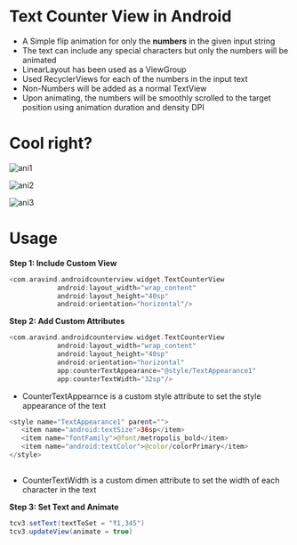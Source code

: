 # Text Counter View in Android
- A Simple flip animation for only the **numbers** in the given input string
- The text can include any special characters but only the numbers will be animated
- LinearLayout has been used as a ViewGroup
- Used RecyclerViews for each of the numbers in the input text
- Non-Numbers will be added as a normal TextView
- Upon animating, the numbers will be smoothly scrolled to the target position using animation duration and density DPI

# Cool right?
![ani1](https://user-images.githubusercontent.com/19949072/131233509-a506275c-ecc4-4ad5-a483-f159d01a1169.gif) 

![ani2](https://user-images.githubusercontent.com/19949072/131233525-2f17ce27-b084-430a-93d4-c51ea4af3bbf.gif) 

![ani3](https://user-images.githubusercontent.com/19949072/131233538-1a10fe12-c6e8-4efc-8e3d-318934078f42.gif)



# Usage

**Step 1: Include Custom View**

```kotlin
<com.aravind.androidcounterview.widget.TextCounterView
            android:layout_width="wrap_content"
            android:layout_height="40sp"
            android:orientation="horizontal"/>
```

**Step 2: Add Custom Attributes**

```kotlin
<com.aravind.androidcounterview.widget.TextCounterView
            android:layout_width="wrap_content"
            android:layout_height="40sp"
            android:orientation="horizontal"
            app:counterTextAppearance="@style/TextAppearance1"
            app:counterTextWidth="32sp"/>
```
- CounterTextAppearnce is a custom style attribute to set the style appearance of the text

```kotlin
<style name="TextAppearance1" parent="">
   <item name="android:textSize">36sp</item>
   <item name="fontFamily">@font/metropolis_bold</item>
   <item name="android:textColor">@color/colorPrimary</item>
</style>
    
```
- CounterTextWidth is a custom dimen attribute to set the width of each character in the text

**Step 3: Set Text and Animate**

```java
tcv3.setText(textToSet = "₹1,345")
tcv3.updateView(animate = true)
    
```
